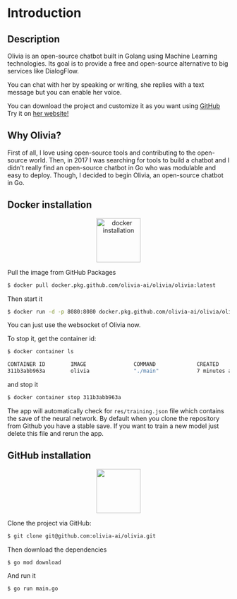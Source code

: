 # Introduction
## Description
Olivia is an open-source chatbot built in Golang using Machine Learning technologies.
Its goal is to provide a free and open-source alternative to big services like DialogFlow. 

You can chat with her by speaking or writing, she replies with a text message but you can enable her voice.

You can download the project and customize it as you want using [GitHub](https://github.com/olivia-ai/olivia)
Try it on [her website!](https://olivia-ai.org)

## Why Olivia?
First of all, I love using open-source tools and contributing to the open-source world.
Then, in 2017 I was searching for tools to build a chatbot and I didn't really find an open-source chatbot in Go who was modulable and easy to deploy.
Though, I decided to begin Olivia, an open-source chatbot in Go.

## Docker installation
<p align="center">
  <img alt="docker installation" height="100" src="https://i.imgur.com/5NDCfF3.png">
</p>

Pull the image from GitHub Packages
```bash
$ docker pull docker.pkg.github.com/olivia-ai/olivia/olivia:latest
```

Then start it
```bash
$ docker run -d -p 8080:8080 docker.pkg.github.com/olivia-ai/olivia/olivia:latest
```

You can just use the websocket of Olivia now.

To stop it, get the container id:
```bash
$ docker container ls
```
```bash
CONTAINER ID        IMAGE               COMMAND             CREATED             STATUS              PORTS                    NAMES
311b3abb963a        olivia              "./main"            7 minutes ago       Up 7 minutes        0.0.0.0:8080->8080/tcp   quizzical_mayer
```

and stop it
```bash
$ docker container stop 311b3abb963a 
```

The app will automatically check for `res/training.json` file which contains the save of the neural network.
By default when you clone the repository from Github you have a stable save.
If you want to train a new model just delete this file and rerun the app.

## GitHub installation
<p align="center">
  <img height="100" src="https://i.imgur.com/RRPoP69.png">
</p>

Clone the project via GitHub:

```bash 
$ git clone git@github.com:olivia-ai/olivia.git
```

Then download the dependencies
```bash
$ go mod download
```

And run it
```bash
$ go run main.go
```
